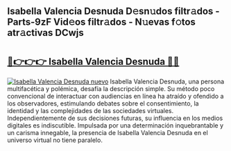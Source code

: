 ## Isabella Valencia Desnuda D𝚎sn𝚞dos filtr𝚊dos - Parts-9zF Vid𝚎os filtr𝚊dos - N𝚞evas f𝚘tos atr𝚊ctivas DCwjs

# <h2><a href="http://mb7dx4h.tromn.icu/?c=Isabella+Valencia+Desnuda">🔗👉👉👉 Isabella Valencia Desnuda 🔗🔗</a></h2>

[![Isabella Valencia Desnuda nuevo](https://i.imgur.com/pEAQMta.gif)](http://mb7dx4h.tromn.icu/?c=Isabella+Valencia+Desnuda)
Isabella Valencia Desnuda, una persona multifacética y polémica, desafía la descripción simple. Su método poco convencional de interactuar con audiencias en línea ha atraído y ofendido a los observadores, estimulando debates sobre el consentimiento, la identidad y las complejidades de las sociedades virtuales. Independientemente de sus decisiones futuras, su influencia en los medios digitales es indiscutible. Impulsada por una determinación inquebrantable y un carisma innegable, la presencia de Isabella Valencia Desnuda en el universo virtual no tiene paralelo.
